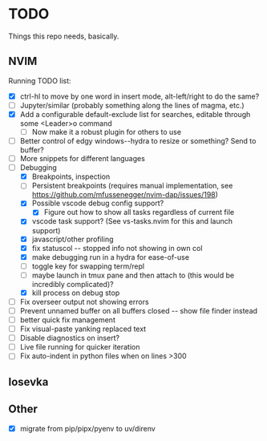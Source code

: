 # TODO

Things this repo needs, basically.

## NVIM

Running TODO list:

- [x] ctrl-hl to move by one word in insert mode, alt-left/right to do the same?
- [ ] Jupyter/similar (probably something along the lines of magma, etc.)
- [x] Add a configurable default-exclude list for searches, editable through some \<Leader>o command
  - [ ] Now make it a robust plugin for others to use
- [ ] Better control of edgy windows--hydra to resize or something? Send to buffer?
- [ ] More snippets for different languages
- [ ] Debugging
  - [x] Breakpoints, inspection
  - [ ] Persistent breakpoints (requires manual implementation, see https://github.com/mfussenegger/nvim-dap/issues/198)
  - [x] Possible vscode debug config support?
    - [x] Figure out how to show all tasks regardless of current file
  - [x] vscode task support? (See vs-tasks.nvim for this and launch support)
  - [x] javascript/other profiling
  - [x] fix statuscol -- stopped info not showing in own col
  - [x] make debugging run in a hydra for ease-of-use
  - [ ] toggle key for swapping term/repl
  - [ ] maybe launch in tmux pane and then attach to (this would be incredibly complicated)?
  - [x] kill process on debug stop
- [ ] Fix overseer output not showing errors
- [ ] Prevent unnamed buffer on all buffers closed -- show file finder instead
- [ ] better quick fix management
- [ ] Fix visual-paste yanking replaced text
- [ ] Disable diagnostics on insert?
- [ ] Live file running for quicker iteration
- [ ] Fix auto-indent in python files when on lines >300

## Iosevka

## Other

- [x] migrate from pip/pipx/pyenv to uv/direnv

